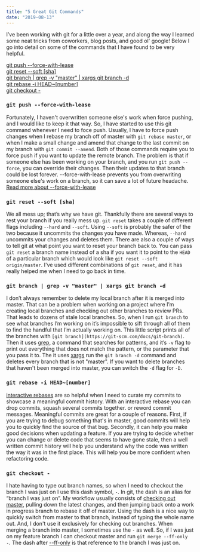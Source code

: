 ```yaml
---
title: "5 Great Git Commands"
date: "2019-08-13"
---
```


I’ve been working with git for a little over a year, and along the way I learned some neat tricks from coworkers, blog posts, and good ol' google! Below I go into detail on some of the commands that I have found to be very helpful.

<div>
  <a href="#with-lease" class="blog-nav__link">git push --force-with-lease</a>
</div>
<div>
  <a href="#reset-hard" class="blog-nav__link">git reset --soft [sha]</a>
</div>
<div>
  <a href="#delete-branches" class="blog-nav__link">git branch | grep -v "master" | xargs git branch -d</a>
</div>
<div>
  <a href="#interactive-rebase" class="blog-nav__link">git rebase -i HEAD~[number]</a>
</div>
<div>
  <a href="#the-dash" class="blog-nav__link">git checkout -</a>
</div>

### <a id="with-lease" class="blog-nav__anchor-link">`git push --force-with-lease`</a>

Fortunately, I haven't overwritten someone else's work when force pushing, and I would like to keep it that way. So, I have started to use this git command whenever I need to foce push. Usually, I have to force push changes when I rebase my branch off of master with `git rebase master`, or when I make a small change and amend that change to the last commit on my branch with `git commit --amend`. Both of those commands require you to force push if you want to update the remote branch. The problem is that if someone else has been working on your branch, and you run `git push --force`, you can override their changes. Then their updates to that branch could be lost forever. --force-with-lease prevents you from overwriting someone else's work on a branch, so it can save a lot of future headache. [Read more about --force-with-lease](https://blog.developer.atlassian.com/force-with-lease/)


### <a id="reset-hard" class="blog-nav__anchor-link">`git reset --soft [sha]`</a>

We all mess up; that’s why we have git. Thankfully there are several ways to rest your branch if you really mess up. `git reset` takes a couple of different flags including `--hard` and `--soft`. Using `--soft` is probably the safer of the two because it uncommits the changes you have made. Whereas, `--hard` uncommits your changes and deletes them. There are also a couple of ways to tell git at what point you want to reset your branch back to. You can pass `git reset` a branch name instead of a sha if you want it to point to the `HEAD` of a particular branch which would look like `git reset --soft origin/master`. I've used different combinations of `git reset`, and it has really helped me when I need to go back in time.


### <a id="delete-branches" class="blog-nav__anchor-link">`git branch | grep -v "master" | xargs git branch -d`</a>

I don’t always remember to delete my local branch after it is merged into master. That can be a problem when working on a project where I’m creating local branches and checking out other branches to review PRs. That leads to dozens of stale local branches. So, when I run `git branch` to see what branches I’m working on it’s impossible to sift through all of them to find the handful that I’m actually working on. This little script prints all of the branches with `[git branch](https://git-scm.com/docs/git-branch)`. Then it uses [grep](https://www.geeksforgeeks.org/grep-command-in-unixlinux/), a command that searches for patterns, and it’s `-v` flag to print out everything that does not match the pattern, or the parameter that you pass it to. The it uses [xargs](http://man7.org/linux/man-pages/man1/xargs.1.html) run the `git branch -d` command and deletes every branch that is not "master". If you want to delete branches that haven't been merged into master, you can switch the `-d` flag for `-D`.


### <a id="interactive-rebase" class="blog-nav__anchor-link">`git rebase -i HEAD~[number]`</a>

[interactive rebases](https://git-scm.com/book/en/v2/Git-Tools-Rewriting-History) are so helpful when I need to curate my commits to showcase a meaningful commit history. With an interactive rebase you can drop commits, squash several commits together. or reword commit messages. Meaningful commits are great for a couple of reasons. First, if you are trying to debug something that's in master, good commits will help you to quickly find the source of that bug. Secondly, it can help you make good decisions when updating a feature. If you are trying to decide whether you can change or delete code that seems to have gone stale, then a well written commit history will help you understand why the code was written the way it was in the first place. This will help you be more confident when refactoring code.


### <a id="the-dash" class="blog-nav__anchor-link">`git checkout -`</a>

I hate having to type out branch names, so when I need to checkout the branch I was just on I use this dash symbol, `-`. In git, the dash is an alias for “branch I was just on”. My workflow usually consists of [checking out master](https://git-scm.com/docs/git-checkout), pulling down the latest changes, and then jumping back onto a work in progress branch to rebase it off of master. Using the dash is a nice way to quickly switch from master to that branch, instead of typing the whole name out. And, I don't use it exclusively for checking out branches. When merging a branch into master, I sometimes use the `-` as well. So, if I was just on my feature branch I can checkout master and run `git merge --ff-only -`. The dash after [--ff-only](https://git-scm.com/docs/git-merge#Documentation/git-merge.txt---ff-only) is that reference to the branch I was just on.



